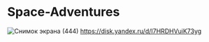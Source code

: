 # Space-Adventures
![Снимок экрана (444)](https://user-images.githubusercontent.com/104207353/223850848-853ef315-2eef-4c68-89d8-cca0c644507b.png)
https://disk.yandex.ru/d/I7HRDHVuiK73yg
